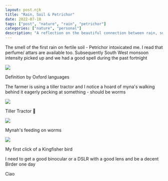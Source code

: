 ```yaml
---
layout: post.njk
title: "Rain, Soil & Petrichor"
date: 2022-07-18
tags: ["post", "nature", "rain", "petrichor"]
categories: ["nature", "personal"]
description: "A reflection on the beautiful connection between rain, soil, and the distinctive scent of petrichor."
---
```


The smell of the first rain on fertile soil - Petrichor intoxicated me. I read that perfume/ attars are available too. Subsequently South West monsoon intensity picked up and we had a good spell during the past fortnight

![](/assets/images/rain-soil-petrichor-ee24ab53.png)

Definition by Oxford languages

The farmer is using a tiller tractor and I notice a hoard of myna's walking behind it eagerly pecking at something - should be worms

![](/assets/images/rain-soil-petrichor-5357a412.jpg)

Tiller Tractor 🚜

![](/assets/images/rain-soil-petrichor-e0ff52c8.jpg)

Mynah's feeding on worms

![](/assets/images/rain-soil-petrichor-da0d044d.jpg)

My first click of a Kingfisher bird

I need to get a good binocular or a DSLR with a good lens and be a decent Birder one day

Ciao